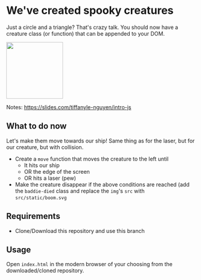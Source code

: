 # We've created spooky creatures

Just a circle and a triangle? That's crazy talk. You should now have a creature class (or function) that can be appended to your DOM.

<img src="https://github.com/sirMerr/spaceship-game/blob/master/src/static/Creature.svg" width=150/>

Notes: https://slides.com/tiffanyle-nguyen/intro-js

## What to do now

Let's make them move towards our ship! Same thing as for the laser, but for our creature, but with collision.

- Create a `move` function that moves the creature to the left until
  - It hits our ship
  - OR the edge of the screen
  - OR hits a laser (pew)
- Make the creature disappear if the above conditions are reached (add the `baddie-died` class and replace the `img`'s `src` with `src/static/boom.svg`

## Requirements

- Clone/Download this repository and use this branch

## Usage

Open `index.html` in the modern browser of your choosing from the downloaded/cloned repository.
